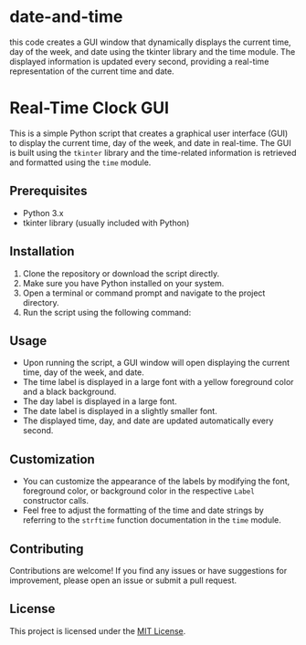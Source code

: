 # date-and-time
this code creates a GUI window that dynamically displays the current time, day of the week, and date using the tkinter library and the time module. The displayed information is updated every second, providing a real-time representation of the current time and date.


# Real-Time Clock GUI

This is a simple Python script that creates a graphical user interface (GUI) to display the current time, day of the week, and date in real-time. The GUI is built using the `tkinter` library and the time-related information is retrieved and formatted using the `time` module.

## Prerequisites

- Python 3.x
- tkinter library (usually included with Python)

## Installation

1. Clone the repository or download the script directly.
2. Make sure you have Python installed on your system.
3. Open a terminal or command prompt and navigate to the project directory.
4. Run the script using the following command:



## Usage

- Upon running the script, a GUI window will open displaying the current time, day of the week, and date.
- The time label is displayed in a large font with a yellow foreground color and a black background.
- The day label is displayed in a large font.
- The date label is displayed in a slightly smaller font.
- The displayed time, day, and date are updated automatically every second.

## Customization

- You can customize the appearance of the labels by modifying the font, foreground color, or background color in the respective `Label` constructor calls.
- Feel free to adjust the formatting of the time and date strings by referring to the `strftime` function documentation in the `time` module.

## Contributing

Contributions are welcome! If you find any issues or have suggestions for improvement, please open an issue or submit a pull request.

## License

This project is licensed under the [MIT License](LICENSE).

